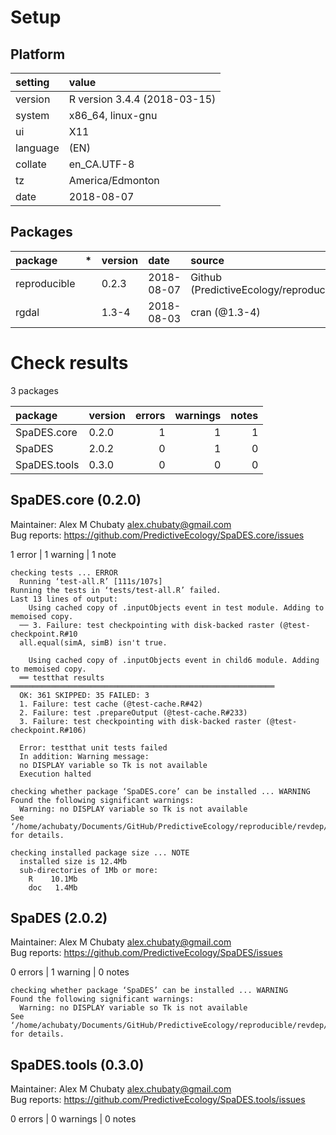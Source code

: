 # Setup

## Platform

|setting  |value                        |
|:--------|:----------------------------|
|version  |R version 3.4.4 (2018-03-15) |
|system   |x86_64, linux-gnu            |
|ui       |X11                          |
|language |(EN)                         |
|collate  |en_CA.UTF-8                  |
|tz       |America/Edmonton             |
|date     |2018-08-07                   |

## Packages

|package      |*  |version |date       |source                                          |
|:------------|:--|:-------|:----------|:-----------------------------------------------|
|reproducible |   |0.2.3   |2018-08-07 |Github (PredictiveEcology/reproducible@8e0b0c1) |
|rgdal        |   |1.3-4   |2018-08-03 |cran (@1.3-4)                                   |

# Check results

3 packages

|package      |version | errors| warnings| notes|
|:------------|:-------|------:|--------:|-----:|
|SpaDES.core  |0.2.0   |      1|        1|     1|
|SpaDES       |2.0.2   |      0|        1|     0|
|SpaDES.tools |0.3.0   |      0|        0|     0|

## SpaDES.core (0.2.0)
Maintainer: Alex M Chubaty <alex.chubaty@gmail.com>  
Bug reports: https://github.com/PredictiveEcology/SpaDES.core/issues

1 error  | 1 warning  | 1 note 

```
checking tests ... ERROR
  Running ‘test-all.R’ [111s/107s]
Running the tests in ‘tests/test-all.R’ failed.
Last 13 lines of output:
    Using cached copy of .inputObjects event in test module. Adding to memoised copy.
  ── 3. Failure: test checkpointing with disk-backed raster (@test-checkpoint.R#10
  all.equal(simA, simB) isn't true.
  
    Using cached copy of .inputObjects event in child6 module. Adding to memoised copy.
  ══ testthat results  ═══════════════════════════════════════════════════════════
  OK: 361 SKIPPED: 35 FAILED: 3
  1. Failure: test cache (@test-cache.R#42) 
  2. Failure: test .prepareOutput (@test-cache.R#233) 
  3. Failure: test checkpointing with disk-backed raster (@test-checkpoint.R#106) 
  
  Error: testthat unit tests failed
  In addition: Warning message:
  no DISPLAY variable so Tk is not available 
  Execution halted

checking whether package ‘SpaDES.core’ can be installed ... WARNING
Found the following significant warnings:
  Warning: no DISPLAY variable so Tk is not available
See ‘/home/achubaty/Documents/GitHub/PredictiveEcology/reproducible/revdep/checks/SpaDES.core.Rcheck/00install.out’ for details.

checking installed package size ... NOTE
  installed size is 12.4Mb
  sub-directories of 1Mb or more:
    R    10.1Mb
    doc   1.4Mb
```

## SpaDES (2.0.2)
Maintainer: Alex M Chubaty <alex.chubaty@gmail.com>  
Bug reports: https://github.com/PredictiveEcology/SpaDES/issues

0 errors | 1 warning  | 0 notes

```
checking whether package ‘SpaDES’ can be installed ... WARNING
Found the following significant warnings:
  Warning: no DISPLAY variable so Tk is not available
See ‘/home/achubaty/Documents/GitHub/PredictiveEcology/reproducible/revdep/checks/SpaDES.Rcheck/00install.out’ for details.
```

## SpaDES.tools (0.3.0)
Maintainer: Alex M Chubaty <alex.chubaty@gmail.com>  
Bug reports: https://github.com/PredictiveEcology/SpaDES.tools/issues

0 errors | 0 warnings | 0 notes

